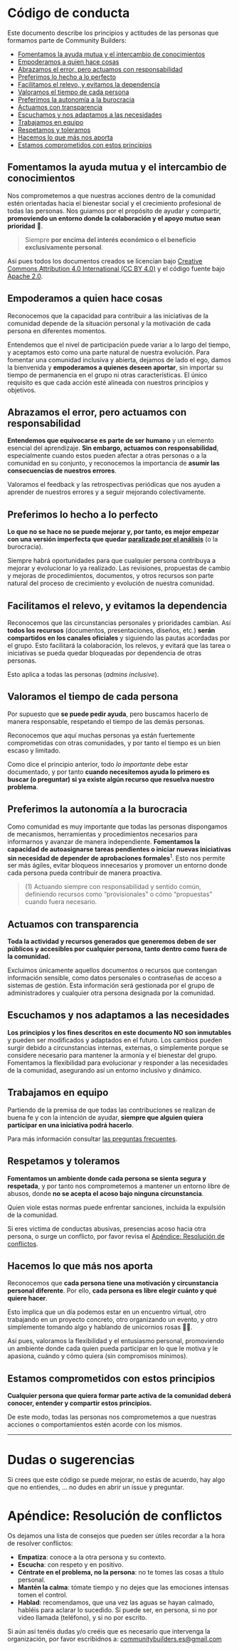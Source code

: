 # Código de conducta

Este documento describe los principios y actitudes de las personas que formamos parte de Community Builders:

<!-- START doctoc generated TOC please keep comment here to allow auto update -->
<!-- DON'T EDIT THIS SECTION, INSTEAD RE-RUN doctoc TO UPDATE -->

- [Fomentamos la ayuda mutua y el intercambio de conocimientos](#fomentamos-la-ayuda-mutua-y-el-intercambio-de-conocimientos)
- [Empoderamos a quien hace cosas](#empoderamos-a-quien-hace-cosas)
- [Abrazamos el error, pero actuamos con responsabilidad](#abrazamos-el-error-pero-actuamos-con-responsabilidad)
- [Preferimos lo hecho a lo perfecto](#preferimos-lo-hecho-a-lo-perfecto)
- [Facilitamos el relevo, y evitamos la dependencia](#facilitamos-el-relevo-y-evitamos-la-dependencia)
- [Valoramos el tiempo de cada persona](#valoramos-el-tiempo-de-cada-persona)
- [Preferimos la autonomía a la burocracia](#preferimos-la-autonom%C3%ADa-a-la-burocracia)
- [Actuamos con transparencia](#actuamos-con-transparencia)
- [Escuchamos y nos adaptamos a las necesidades](#escuchamos-y-nos-adaptamos-a-las-necesidades)
- [Trabajamos en equipo](#trabajamos-en-equipo)
- [Respetamos y toleramos](#respetamos-y-toleramos)
- [Hacemos lo que más nos aporta](#hacemos-lo-que-m%C3%A1s-nos-aporta)
- [Estamos comprometidos con estos principios](#estamos-comprometidos-con-estos-principios)

<!-- END doctoc generated TOC please keep comment here to allow auto update -->

## Fomentamos la ayuda mutua y el intercambio de conocimientos

Nos comprometemos a que nuestras acciones dentro de la comunidad estén orientadas hacia el bienestar social y el crecimiento profesional de todas las personas. Nos guiamos por el propósito de ayudar y compartir, **promoviendo un entorno donde la colaboración y el apoyo mutuo sean prioridad** 🫶.
> Siempre **por encima del interés económico o el beneficio exclusivamente personal**.

Así pues todos los documentos creados se licencian bajo [Creative Commons Attribution 4.0 International (CC BY 4.0)](https://creativecommons.org/licenses/by/4.0/?ref=chooser-v1) y el código fuente bajo [Apache 2.0](https://es.wikipedia.org/wiki/Apache_License).

## Empoderamos a quien hace cosas

Reconocemos que la capacidad para contribuir a las iniciativas de la comunidad depende de la situación personal y la motivación de cada persona en diferentes momentos. 

Entendemos que el nivel de participación puede variar a lo largo del tiempo, y aceptamos esto como una parte natural de nuestra evolución. Para fomentar una comunidad inclusiva y abierta, dejamos de lado el ego, damos la bienvenida y **empoderamos a quienes deseen aportar**, sin importar su tiempo de permanencia en el grupo ni otras características. El único requisito es que cada acción esté alineada con nuestros principios y objetivos.

## Abrazamos el error, pero actuamos con responsabilidad

**Entendemos que equivocarse es parte de ser humano** y un elemento esencial del aprendizaje. **Sin embargo, actuamos con responsabilidad**, especialmente cuando estos pueden afectar a otras personas o a la comunidad en su conjunto, y reconocemos la importancia de **asumir las consecuencias de nuestros errores**. 

Valoramos el feedback y las retrospectivas periódicas que nos ayuden a aprender de nuestros errores y a seguir mejorando colectivamente.

## Preferimos lo hecho a lo perfecto

**Lo que no se hace no se puede mejorar y, por tanto, es mejor empezar con una versión imperfecta que quedar [paralizado por el análisis](https://es.wikipedia.org/wiki/Par%C3%A1lisis_del_an%C3%A1lisis)** (o la burocracia). 

Siempre habrá oportunidades para que cualquier persona contribuya a mejorar y evolucionar lo ya realizado. Las revisiones, propuestas de cambio y mejoras de procedimientos, documentos, y otros recursos son parte natural del proceso de crecimiento y evolución de nuestra comunidad.

## Facilitamos el relevo, y evitamos la dependencia

Reconocemos que las circunstancias personales y prioridades cambian. Así **todos los recursos** (documentos, presentaciones, diseños, etc.) **serán compartidos en los canales oficiales** y siguiendo las pautas acordadas por el grupo. Esto facilitará la colaboración, los relevos, y evitará que las tarea o iniciativas se pueda quedar bloqueadas por dependencia de otras personas.

Esto aplica a todas las personas (*admins inclusive*).

## Valoramos el tiempo de cada persona

Por supuesto que **se puede pedir ayuda**, pero buscamos hacerlo de manera responsable, respetando el tiempo de las demás personas.

Reconocemos que aquí muchas personas ya están fuertemente comprometidas con otras comunidades, y por tanto el tiempo es un bien escaso y limitado.
 
Como dice el principio anterior, todo *lo importante* debe estar documentado, y por tanto **cuando necesitemos ayuda lo primero es buscar (o preguntar) si ya existe algún recurso que resuelva nuestro problema**. 

## Preferimos la autonomía a la burocracia

Como comunidad es muy importante que todas las personas dispongamos de mecanismos, herramientas y procedimientos necesarios para informarnos y avanzar de manera independiente. **Fomentamos la capacidad de autoasignarse tareas pendientes o iniciar nuevas iniciativas sin necesidad de depender de aprobaciones formales**<sup>1</sup>. Esto nos permite ser más ágiles, evitar bloqueos innecesarios y promover un entorno donde cada persona pueda contribuir de manera proactiva.

> (1) Actuando siempre con responsabilidad y sentido común, definiendo recursos como “provisionales” o cómo “propuestas” cuando fuera necesario.

## Actuamos con transparencia

**Toda la actividad y recursos generados que generemos deben de ser públicos y accesibles por cualquier persona, tanto dentro como fuera de la comunidad.** 

Excluimos únicamente aquellos documentos o recursos que contengan información sensible, como datos personales o contraseñas de acceso a sistemas de gestión. Esta información será gestionada por el grupo de administradores y cualquier otra persona designada por la comunidad.

## Escuchamos y nos adaptamos a las necesidades

**Los principios y los fines descritos en este documento NO son inmutables** y pueden ser modificados y adaptados en el futuro. Los cambios pueden surgir debido a circunstancias internas, externas, o simplemente porque se considere necesario para mantener la armonía y el bienestar del grupo. Fomentamos la flexibilidad para evolucionar y responder a las necesidades de la comunidad, asegurando así un entorno inclusivo y dinámico.

## Trabajamos en equipo

Partiendo de la premisa de que todas las contribuciones se realizan de buena fe y con la intención de ayudar, **siempre que alguien quiera participar en una iniciativa podrá hacerlo**. 

Para más información consultar [las preguntas frecuentes](FAQ.md).

## Respetamos y toleramos

**Fomentamos un ambiente donde cada persona se sienta segura y respetada**, y por tanto nos comprometemos a mantener un entorno libre de abusos, donde **no se acepta el acoso bajo ninguna circunstancia**. 

Quien viole estas normas puede enfrentar sanciones, incluida la expulsión de la comunidad.

Si eres víctima de conductas abusivas, presencias acoso hacia otra persona, o surge un conflicto, por favor revisa el [Apéndice: Resolución de conflictos](#apéndice-resolución-de-conflictos).

## Hacemos lo que más nos aporta

Reconocemos que **cada persona tiene una motivación y circunstancia personal diferente**. Por ello, **cada persona es libre elegir cuánto y qué quiere hacer**.
 
Esto implica que un día podemos estar en un encuentro virtual, otro trabajando en un proyecto concreto, otro organizando un evento, y otro simplemente tomando algo y hablando de unicornios rosas 🦄😂. 

Así pues, valoramos la flexibilidad y el entusiasmo personal, promoviendo un ambiente donde cada quien pueda participar en lo que le motiva y le apasiona, cuándo y cómo quiera (sin compromisos mínimos).

## Estamos comprometidos con estos principios

**Cualquier persona que quiera formar parte activa de la comunidad deberá conocer, entender y compartir estos principios.**

De este modo, todas las personas nos comprometemos a que nuestras acciones o comportamientos estén acorde con los mismos.

----

# Dudas o sugerencias

Si crees que este código se puede mejorar, no estás de acuerdo, hay algo que no entiendes, ... no dudes en abrir un issue y preguntar.

# Apéndice: Resolución de conflictos

Os dejamos una lista de consejos que pueden ser útiles recordar a la hora de resolver conflictos:
* **Empatiza**: conoce a la otra persona y su contexto.
* **Escucha**: con respeto y en positivo.
* **Céntrate en el problema, no la persona**: no te tomes las cosas a título personal.
* **Mantén la calma**: tómate tiempo y no dejes que las emociones intensas tomen el control.
* **Hablad**: recomendamos, que una vez las aguas se hayan calmado, habléis para aclarar lo sucedido. Si puede ser, en persona, si no por  video llamada (teléfono), y si no por escrito.

Si aún así tenéis dudas y/o creéis que es necesario que intervenga la organización, por favor escribidnos a: communitybuilders.es@gmail.com 